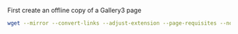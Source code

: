 First create an offline copy of a Gallery3 page
```sh
wget --mirror --convert-links --adjust-extension --page-requisites --no-parent -e robots=off https://example.com/gallery
```

